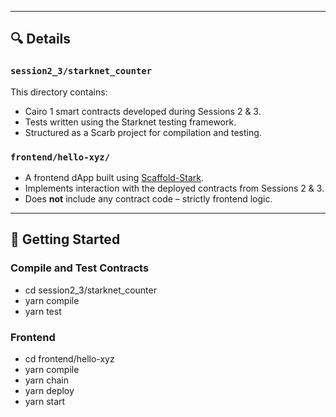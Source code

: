 
---

## 🔍 Details

### `session2_3/starknet_counter`

This directory contains:

- Cairo 1 smart contracts developed during Sessions 2 & 3.
- Tests written using the Starknet testing framework.
- Structured as a Scarb project for compilation and testing.

### `frontend/hello-xyz/`

- A frontend dApp built using [Scaffold-Stark](https://github.com/OnlyDustXYZ/scaffold-stark).
- Implements interaction with the deployed contracts from Sessions 2 & 3.
- Does **not** include any contract code – strictly frontend logic.

---

## 🚀 Getting Started

### Compile and Test Contracts

- cd session2_3/starknet_counter
- yarn compile
- yarn test


### Frontend

- cd frontend/hello-xyz
- yarn compile
- yarn chain
- yarn deploy
- yarn start

